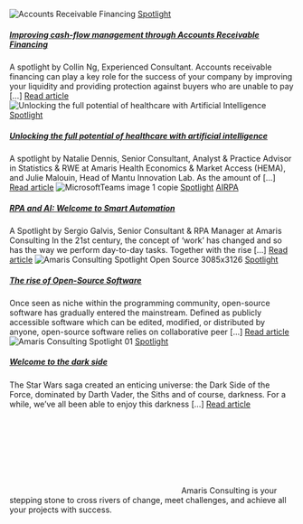 ![Accounts Receivable Financing](https://amaris.com/wp-content/uploads/2022/02/Amaris-Consulting-Spotlight_account-receivable-illustration-01-1024x1011.png)
[Spotlight](https://amaris.com/spotlight/)
##### [Improving cash-flow management through Accounts Receivable Financing](https://amaris.com/insights/spotlight/accounts-receivable-financing/)
A spotlight by Collin Ng, Experienced Consultant. Accounts receivable financing can play a key role for the success of your company by improving your liquidity and providing protection against buyers who are unable to pay […]
[Read article](https://amaris.com/insights/spotlight/accounts-receivable-financing/)
![Unlocking the full potential of healthcare with Artificial Intelligence](https://amaris.com/wp-content/uploads/2021/11/AI-Healthcare-Viewpoint-04.png)
[Spotlight](https://amaris.com/spotlight/)
##### [Unlocking the full potential of healthcare with artificial intelligence](https://amaris.com/insights/spotlight/healthcare-artificial-intelligence/)
A spotlight by Natalie Dennis, Senior Consultant, Analyst & Practice Advisor in Statistics & RWE at Amaris Health Economics & Market Access (HEMA), and Julie Malouin, Head of Mantu Innovation Lab. As the amount of […]
[Read article](https://amaris.com/insights/spotlight/healthcare-artificial-intelligence/)
![MicrosoftTeams image 1 copie](https://amaris.com/wp-content/uploads/2021/06/MicrosoftTeams-image-1-copie-1024x1011.png)
[Spotlight](https://amaris.com/spotlight/) [AI](https://amaris.com/insights/tag/ai/)[RPA](https://amaris.com/insights/tag/rpa/)
##### [RPA and AI: Welcome to Smart Automation](https://amaris.com/insights/spotlight/rpa-ai-welcome-smart-automation/)
A Spotlight by Sergio Galvis, Senior Consultant & RPA Manager at Amaris Consulting In the 21st century, the concept of ‘work’ has changed and so has the way we perform day-to-day tasks. Together with the rise […]
[Read article](https://amaris.com/insights/spotlight/rpa-ai-welcome-smart-automation/)
![Amaris Consulting Spotlight Open Source 3085x3126](https://amaris.com/wp-content/uploads/2021/04/Amaris-Consulting-Spotlight_Open-Source_3085x3126--1024x1011.png)
[Spotlight](https://amaris.com/spotlight/)
##### [The rise of Open-Source Software](https://amaris.com/insights/spotlight/the-rise-of-open-source-software/)
Once seen as niche within the programming community, open-source software has gradually entered the mainstream. Defined as publicly accessible software which can be edited, modified, or distributed by anyone, open-source software relies on collaborative peer […]
[Read article](https://amaris.com/insights/spotlight/the-rise-of-open-source-software/)
![Amaris Consulting Spotlight 01](https://amaris.com/wp-content/uploads/2020/11/Amaris-Consulting-Spotlight-01-1011x1024.png)
[Spotlight](https://amaris.com/spotlight/)
##### [Welcome to the dark side](https://amaris.com/insights/spotlight/spotlight-welcome-dark-side/)
The Star Wars saga created an enticing universe: the Dark Side of the Force, dominated by Darth Vader, the Siths and of course, darkness. For a while, we’ve all been able to enjoy this darkness […]
[Read article](https://amaris.com/insights/spotlight/spotlight-welcome-dark-side/)
![Amaris Logo](data:image/svg+xml,%3Csvg%20xmlns='http://www.w3.org/2000/svg'%20viewBox='0%200%200%200'%3E%3C/svg%3E)
Amaris Consulting is your stepping stone to cross rivers of change, meet challenges, and achieve all your projects with success.
